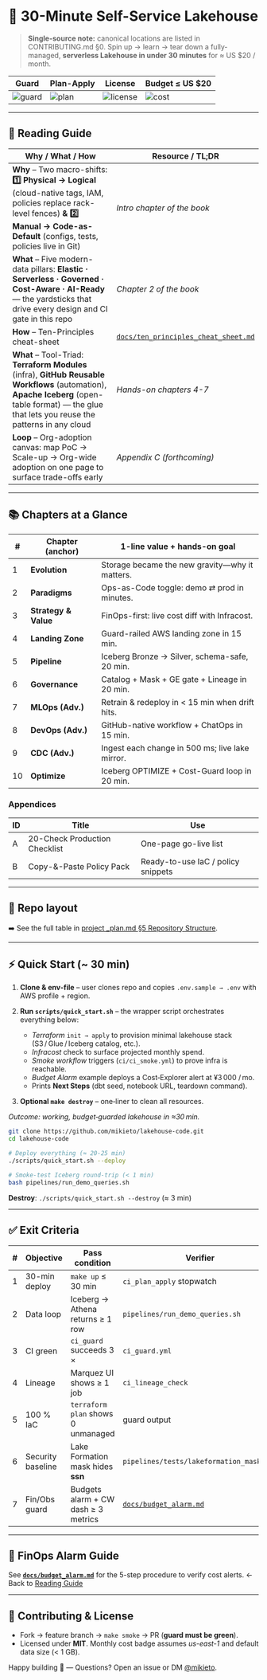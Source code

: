 # 🚀 30-Minute Self-Service Lakehouse

> **Single-source note:** canonical locations are listed in CONTRIBUTING.md §0.
> Spin up → learn → tear down a fully-managed, **serverless Lakehouse in under 30 minutes** for ≈ US $20 / month.

| Guard | Plan-Apply | License | Budget ≤ US $20 |
|-------|-----------|---------|-----------------|
| ![guard](https://img.shields.io/github/actions/workflow/status/mikieto/lakehouse-code/ci_guard.yml?label=guard&logo=github) | ![plan](https://img.shields.io/github/actions/workflow/status/mikieto/lakehouse-code/ci_plan_apply.yml?label=plan-apply&logo=github) | ![license](https://img.shields.io/github/license/mikieto/lakehouse-code?color=blue) | ![cost](https://img.shields.io/badge/monthly_cost-≤%20\$20-brightgreen) |

---

## 🧭 Reading Guide <a id="reading-guide"></a>

| Why / What / How | Resource / TL;DR |
|------------------|------------------|
| **Why** – Two macro-shifts: **1️⃣ Physical → Logical** (cloud-native tags, IAM, policies replace rack-level fences) **& 2️⃣ Manual → Code-as-Default** (configs, tests, policies live in Git) | *Intro chapter of the book* |
| **What** – Five modern-data pillars: **Elastic · Serverless · Governed · Cost-Aware · AI-Ready** — the yardsticks that drive every design and CI gate in this repo | *Chapter 2 of the book* |
| **How** – Ten-Principles cheat-sheet | [`docs/ten_principles_cheat_sheet.md`](docs/ten_principles_cheat_sheet.md) |
| **What** – Tool-Triad: **Terraform Modules** (infra), **GitHub Reusable Workflows** (automation), **Apache Iceberg** (open-table format) — the glue that lets you reuse the patterns in any cloud | *Hands-on chapters 4-7* |
| **Loop** – Org-adoption canvas: map PoC → Scale-up → Org-wide adoption on one page to surface trade-offs early | *Appendix C (forthcoming)* |

---

## 📚 Chapters at a Glance

| # | Chapter (anchor) | 1-line value + hands-on goal |
|---|------------------|-----------------------------|
| 1 <a id="ch-1-evolution"></a> | **Evolution** | Storage became the new gravity—why it matters. |
| 2 <a id="ch-2-paradigms"></a> | **Paradigms** | Ops-as-Code toggle: demo ⇄ prod in minutes. |
| 3 <a id="ch-3-strategy"></a> | **Strategy & Value** | FinOps-first: live cost diff with Infracost. |
| 4 <a id="ch-4-landing-zone"></a> | **Landing Zone** | Guard-railed AWS landing zone in 15 min. |
| 5 <a id="ch-5-pipeline"></a> | **Pipeline** | Iceberg Bronze → Silver, schema-safe, 20 min. |
| 6 <a id="ch-6-governance"></a> | **Governance** | Catalog + Mask + GE gate + Lineage in 20 min. |
| 7 <a id="ch-7-mlops-adv"></a> | **MLOps (Adv.)** | Retrain & redeploy in < 15 min when drift hits. |
| 8 <a id="ch-8-devops-adv"></a> | **DevOps (Adv.)** | GitHub-native workflow + ChatOps in 15 min. |
| 9 <a id="ch-9-cdc-adv"></a> | **CDC (Adv.)** | Ingest each change in 500 ms; live lake mirror. |
| 10 <a id="ch-10-optimize"></a> | **Optimize** | Iceberg OPTIMIZE + Cost-Guard loop in 20 min. |

### Appendices

| ID | Title | Use |
|----|-------|-----|
| A <a id="appendix-a"></a> | 20-Check Production Checklist | One-page go-live list |
| B <a id="appendix-b"></a> | Copy-&-Paste Policy Pack | Ready-to-use IaC / policy snippets |

---

## 📂 Repo layout

➡️  See the full table in [project _plan.md §5 Repository Structure](docs/project_plan.md#5-repository-structure).

---

## ⚡️ Quick Start (~ 30 min)

1. **Clone & env‑file** – user clones repo and copies `.env.sample → .env` with AWS profile + region.
2. **Run `scripts/quick_start.sh`** – the wrapper script orchestrates everything below:

   * *Terraform* `init → apply` to provision minimal lakehouse stack (S3 / Glue / Iceberg catalog, etc.).
   * *Infracost* check to surface projected monthly spend.
   * *Smoke workflow* triggers (`ci/ci_smoke.yml`) to prove infra is reachable.
   * *Budget Alarm* example deploys a Cost‑Explorer alert at ¥3 000 / mo.
   * Prints **Next Steps** (dbt seed, notebook URL, teardown command).
3. **Optional `make destroy`** – one‑liner to clean all resources.

*Outcome: working, budget‑guarded lakehouse in ≈30 min.*

```bash
git clone https://github.com/mikieto/lakehouse-code.git
cd lakehouse-code

# Deploy everything (≈ 20-25 min)
./scripts/quick_start.sh --deploy

# Smoke-test Iceberg round-trip (< 1 min)
bash pipelines/run_demo_queries.sh
````

**Destroy**: `./scripts/quick_start.sh --destroy` (≈ 3 min)

---

## ✅ Exit Criteria

| # | Objective         | Pass condition                      | Verifier                                       |
| - | ----------------- | ----------------------------------- | ---------------------------------------------- |
| 1 | 30-min deploy     | `make up` ≤ 30 min                  | `ci_plan_apply` stopwatch                      |
| 2 | Data loop         | Iceberg → Athena returns ≥ 1 row    | `pipelines/run_demo_queries.sh`                |
| 3 | CI green          | `ci_guard` succeeds 3 ×             | `ci_guard.yml`                                 |
| 4 | Lineage           | Marquez UI shows ≥ 1 job            | `ci_lineage_check`                             |
| 5 | 100 % IaC         | `terraform plan` shows 0 unmanaged  | guard output                                   |
| 6 | Security baseline | Lake Formation mask hides **ssn**   | `pipelines/tests/lakeformation_mask.sql`       |
| 7 | Fin/Obs guard     | Budgets alarm + CW dash ≥ 3 metrics | [`docs/budget_alarm.md`](docs/budget_alarm.md) |

---

## 🔗 FinOps Alarm Guide

See **[`docs/budget_alarm.md`](docs/budget_alarm.md)** for the 5-step procedure to verify cost alerts.
← Back to [Reading Guide](#reading-guide)

---

## 🤝 Contributing & License

* Fork → feature branch → `make smoke` → PR (**guard must be green**).
* Licensed under **MIT**. Monthly cost badge assumes *us-east-1* and default data size (< 1 GB).

Happy building 🎉 — Questions? Open an issue or DM [@mikieto](https://twitter.com/mikieto).
